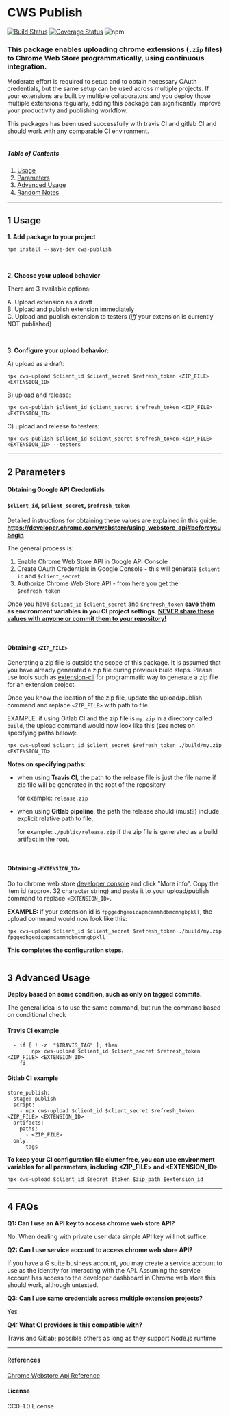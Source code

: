 # CWS Publish

[![Build Status](https://travis-ci.com/MobileFirstLLC/cws-publish.svg?branch=master)](https://travis-ci.com/MobileFirstLLC/cws-publish)
[![Coverage Status](https://coveralls.io/repos/github/MobileFirstLLC/cws-publish/badge.svg?branch=master)](https://coveralls.io/github/MobileFirstLLC/cws-publish?branch=master)
![npm](https://img.shields.io/npm/v/cws-publish)

### This package enables uploading chrome extensions (`.zip` files) to Chrome Web Store programmatically, using continuous integration.

Moderate effort is required to setup and to obtain necessary OAuth credentials, but the same setup
can be used across multiple projects. If your extensions are built by multiple collaborators and
you deploy those multiple extensions regularly, adding this package can significantly improve your 
productivity and publishing workflow.

This packages has been used successfully with travis CI and gitlab CI and should work with any 
comparable CI environment.

----

##### Table of Contents
1. [Usage](#1-usage)
2. [Parameters](#2-parameters)
3. [Advanced Usage](#3-advanced-usage)
4. [Random Notes](#4-faqs)

---

## 1 Usage

**1. Add package to your project**

```
npm install --save-dev cws-publish
```
<br/>

**2. Choose your upload behavior**

There are 3 available options:

A.  Upload extension as a draft<br/> 
B.  Upload and publish extension immediately<br/>
C.  Upload and publish extension to testers (*iff* your extension is currently NOT published)

<br/>

**3. Configure your upload behavior:**


A) upload as a draft:

```
npx cws-upload $client_id $client_secret $refresh_token <ZIP_FILE> <EXTENSION_ID>
```

B) upload and release:

```
npx cws-publish $client_id $client_secret $refresh_token <ZIP_FILE> <EXTENSION_ID>
```

C) upload and release to testers:

```
npx cws-publish $client_id $client_secret $refresh_token <ZIP_FILE> <EXTENSION_ID> --testers
```

* * *

## 2 Parameters

#### Obtaining Google API Credentials

#### `$client_id`, `$client_secret`, `$refresh_token` 
 
Detailed instructions for obtaining these values are explained in this guide: **https://developer.chrome.com/webstore/using_webstore_api#beforeyoubegin**
 
 The general process is:
 1. Enable Chrome Web Store API in Google API Console 
 2. Create OAuth Credentials in Google Console - this will generate `$client id` and `$client_secret`
 3. Authorize Chrome Web Store API - from here you get the `$refresh_token`

Once you have `$client_id` `$client_secret` and `$refresh_token` **save them as environment variables in you CI project settings**. <u>**NEVER share these values with anyone or commit them to your repository!**</u>

<br/>

#### Obtaining `<ZIP_FILE>`

Generating a zip file is outside the scope of this package. It is assumed that you have already generated a zip file during previous build steps. 
Please use tools such as [extension-cli](https://github.com/MobileFirstLLC/extension-cli) for programmatic way to generate a zip file for an extension project.

Once you know the location of the zip file, update the upload/publish command and replace `<ZIP_FILE>` with path to file. 

EXAMPLE: if using Gitlab CI and the zip file is `my.zip` in a directory called `build`, the upload command would now look like this (see notes on specifying paths below):

```
npx cws-upload $client_id $client_secret $refresh_token ./build/my.zip <EXTENSION_ID>
```

**Notes on specifying paths**: 

- when using **Travis CI**, 
  the path to the release file is just the file name if zip file will be generated in the root of the repository
    
  for example: `release.zip` 

- when using **Gitlab pipeline**,
  the path the release should (must?) include explicit relative path to file, 
  
  for example: `./public/release.zip` if the zip file is generated as a build artifact in the root.


<br/>

#### Obtaining `<EXTENSION_ID>`

Go to chrome web store [developer console](https://chrome.google.com/webstore/developer/dashboard) and click "More info". Copy the item id (approx. 32 character string) and paste it to your upload/publish command to replace `<EXTENSION_ID>`.  
 
**EXAMPLE:** if your extension id is `fpggedhgeoicapmcammhdbmcmngbpkll`, the upload command would now look like this:
 
 ```
npx cws-upload $client_id $client_secret $refresh_token ./build/my.zip fpggedhgeoicapmcammhdbmcmngbpkll
 ```
  
**This completes the configuration steps.** 
 
* * *
 
## 3 Advanced Usage

**Deploy based on some condition, such as only on tagged commits.** 

The general idea is to use the same command, but run the command based on conditional check

#### Travis CI example
```
  - if [ ! -z  "$TRAVIS_TAG" ]; then 
        npx cws-upload $client_id $client_secret $refresh_token <ZIP_FILE> <EXTENSION_ID> 
    fi    
```

#### Gitlab CI example

```
store_publish:
  stage: publish
  script:
    - npx cws-upload $client_id $client_secret $refresh_token <ZIP_FILE> <EXTENSION_ID> 
  artifacts:
    paths:
      - <ZIP_FILE>
  only:
    - tags
```

**To keep your CI configuration file clutter free, you can use environment variables for all parameters, including <ZIP_FILE> and <EXTENSION_ID>**

```
npx cws-upload $client_id $secret $token $zip_path $extension_id
```

* * *

## 4 FAQs

**Q1: Can I use an API key to access chrome web store API?**

No. When dealing with private user data simple API key will not suffice.

**Q2: Can I use service account to access chrome web store API?**

If you have a G suite business account, you may create a 
service account to use as the identify for interacting with the API.
Assuming the service account has access to the developer dashboard in
Chrome web store this should work, although untested.

**Q3: Can I use same credentials across multiple extension projects?**

Yes

**Q4: What CI providers is this compatible with?**

Travis and Gitlab; possible others as long as they support Node.js runtime

---

#### References

[Chrome Webstore Api Reference](https://developer.chrome.com/webstore/api_index)

#### License

CC0-1.0 License
